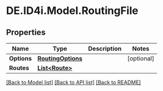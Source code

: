 # DE.ID4i.Model.RoutingFile
## Properties

Name | Type | Description | Notes
------------ | ------------- | ------------- | -------------
**Options** | [**RoutingOptions**](RoutingOptions.md) |  | [optional] 
**Routes** | [**List&lt;Route&gt;**](Route.md) |  | 

[[Back to Model list]](../README.md#documentation-for-models) [[Back to API list]](../README.md#documentation-for-api-endpoints) [[Back to README]](../README.md)

